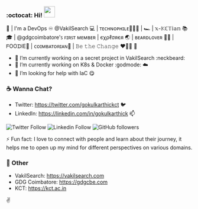 ### :octocat: Hi!  <img src="https://user-images.githubusercontent.com/39955420/147578264-bae0526c-028a-49d2-8af8-d08bb4edbd2a.gif" height="30" width="30">

🤝  | I'm a DevOps ♾ @VakilSearch :computer: | ᴛᴇᴄʜɴᴏᴘʜɪʟᴇ👨🏻‍💻  |  🏎  | 𝕩-𝕂ℂ𝕋𝕚𝕒𝕟 📚 :mortar_board:  | @gdgcoimbatore'ꜱ ꜰɪʀꜱᴛ ᴍᴇᴍʙᴇʀ | єχρℓσяєя 🌏 | ʙᴇᴀʀᴅʟᴏᴠᴇʀ 🧔🏻 | ᖴOOᗪIE🍴 |  ᴄᴏɪᴍʙᴀᴛᴏʀɪᴀɴ🕺  | 𝙱𝚎 𝚝𝚑𝚎 𝙲𝚑𝚊𝚗𝚐𝚎 ❤️✌🏼  :space_invader: 

<!-- **gokulkarthick/gokulkarthick** is a ✨ _special_ ✨ repository because its `README.md` (this file) appears on your GitHub profile. -->

<!-- Here are some ideas to get you started: -->

- 🔭 I’m currently working on a secret project in VakilSearch :neckbeard:
- 🌱 I’m currently working on K8s & Docker :godmode: :cloud:
- 🤔 I’m looking for help with IaC :yum:
<!-- 
- 💬 Ask me about I'm Happy to Help! :tada:
- 👯 I’m looking to collaborate on ...
- 📫 How to reach me :bird: https://twitter.com/gokulkarthickct 
- 😄 Pronouns: ...
- ⚡ Fun fact: ...
-->

### :coffee: Wanna Chat?

- Twitter: https://twitter.com/gokulkarthickct :bird:
- LinkedIn: https://linkedin.com/in/gokulkarthick 📫
<!-- - Instagram: https://instagram.com/gokulkarthick :ghost: -->

![Twitter Follow](https://img.shields.io/twitter/follow/gokulkarthickct?style=social) 
![Linkedin Follow](https://img.shields.io/badge/LinkedIn-.5k-blue?style=social&logo=linkedin)
![GitHub followers](https://img.shields.io/github/followers/gokulkarthick?style=social)
<!-- ![YouTube Channel Views](https://img.shields.io/youtube/channel/views/?style=social) -->

⚡ Fun fact: I love to connect with people and learn about their journey, it helps me to open up my mind for different perspectives on various domains.

### :link: Other 

- VakilSearch: https://vakilsearch.com 
- GDG Coimbatore: https://gdgcbe.com
- KCT: https://kct.ac.in

:v:
